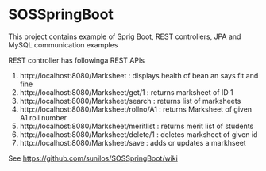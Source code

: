# SOSSpringBoot

This project contains example of Sprig Boot, REST controllers, JPA and MySQL communication examples 

REST controller has followinga REST APIs 

1. http://localhost:8080/Marksheet : displays health of bean an says fit and fine
1. http://localhost:8080/Marksheet/get/1 : returns marksheet of ID 1
1. http://localhost:8080/Marksheet/search : returns list of marksheets
1. http://localhost:8080/Marksheet/rollno/A1 : returns Marksheet of given A1 roll number
1. http://localhost:8080/Marksheet/meritlist : returns merit list of students
1. http://localhost:8080/Marksheet/delete/1 : deletes marksheet of given id
1. http://localhost:8080/Marksheet/save : adds or updates a markhseet

See https://github.com/sunilos/SOSSpringBoot/wiki


